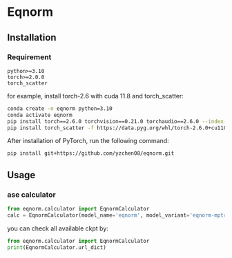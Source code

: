 # Eqnorm

## Installation

### Requirement

```text
python>=3.10
torch>=2.0.0
torch_scatter
```

for example, install torch-2.6 with cuda 11.8 and torch_scatter:

```bash
conda create -n eqnorm python=3.10
conda activate eqnorm
pip install torch==2.6.0 torchvision==0.21.0 torchaudio==2.6.0 --index-url https://download.pytorch.org/whl/cu118
pip install torch_scatter -f https://data.pyg.org/whl/torch-2.6.0+cu118.html
```

After installation of PyTorch, run the following command:

```bash
pip install git+https://github.com/yzchen08/eqnorm.git
```

## Usage

### ase calculator

```python
from eqnorm.calculator import EqnormCalculator
calc = EqnormCalculator(model_name='eqnorm', model_variant='eqnorm-mptrj', train_progress='1.0', device='cuda')
```

you can check all available ckpt by:

```python
from eqnorm.calculator import EqnormCalculator
print(EqnormCalculator.url_dict)
```
